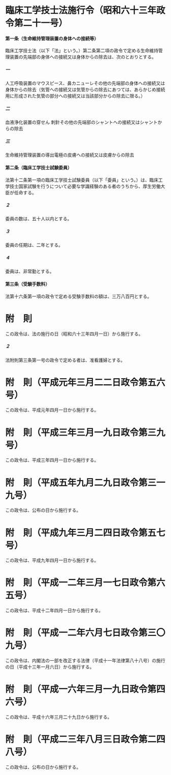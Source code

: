 # 臨床工学技士法施行令（昭和六十三年政令第二十一号）
#### 第一条（生命維持管理装置の身体への接続等）
臨床工学技士法（以下「法」という。）第二条第二項の政令で定める生命維持管理装置の先端部の身体への接続又は身体からの除去は、次のとおりとする。
##### 一
人工呼吸装置のマウスピース、鼻カニューレその他の先端部の身体への接続又は身体からの除去（気管への接続又は気管からの除去にあつては、あらかじめ接続用に形成された気管の部分への接続又は当該部分からの除去に限る。）
##### 二
血液浄化装置の穿せん
刺針その他の先端部のシャントへの接続又はシャントからの除去
##### 三
生命維持管理装置の導出電極の皮膚への接続又は皮膚からの除去
#### 第二条（臨床工学技士試験委員）
法第十二条第一項の臨床工学技士試験委員（以下「委員」という。）は、臨床工学技士国家試験を行うについて必要な学識経験のある者のうちから、厚生労働大臣が任命する。
##### ２
委員の数は、五十人以内とする。
##### ３
委員の任期は、二年とする。
##### ４
委員は、非常勤とする。
#### 第三条（受験手数料）
法第十六条第一項の政令で定める受験手数料の額は、三万八百円とする。
# 附　則
この政令は、法の施行の日（昭和六十三年四月一日）から施行する。
##### ２
法附則第三条第一号の政令で定める者は、准看護婦とする。
# 附　則（平成元年三月二二日政令第五六号）
この政令は、平成元年四月一日から施行する。
# 附　則（平成三年三月一九日政令第三九号）
この政令は、平成三年四月一日から施行する。
# 附　則（平成五年九月二九日政令第三一九号）
この政令は、公布の日から施行する。
# 附　則（平成九年三月二四日政令第五七号）
この政令は、平成九年四月一日から施行する。
# 附　則（平成一二年三月一七日政令第六五号）
この政令は、平成十二年四月一日から施行する。
# 附　則（平成一二年六月七日政令第三〇九号）
この政令は、内閣法の一部を改正する法律（平成十一年法律第八十八号）の施行の日（平成十三年一月六日）から施行する。
# 附　則（平成一六年三月一九日政令第四六号）
この政令は、平成十六年三月二十九日から施行する。
# 附　則（平成二三年八月三日政令第二四八号）
この政令は、公布の日から施行する。
